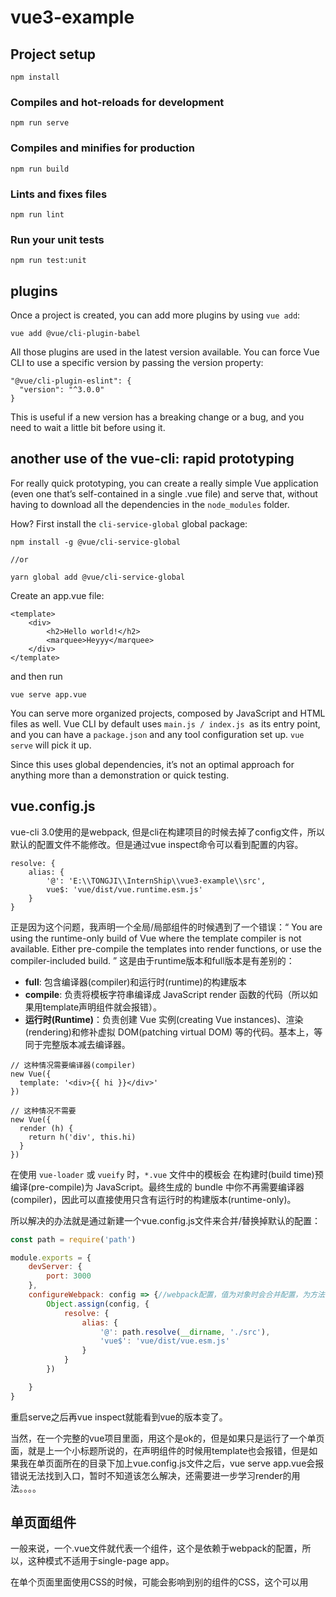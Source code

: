 

# vue3-example

## Project setup
```
npm install
```

### Compiles and hot-reloads for development
```
npm run serve
```

### Compiles and minifies for production
```
npm run build
```

### Lints and fixes files
```
npm run lint
```

### Run your unit tests
```
npm run test:unit
```



## plugins

Once a project is created, you can add more plugins by using `vue add`:

```
vue add @vue/cli-plugin-babel
```

All those plugins are used in the latest version available. You can force Vue CLI to use a specific version by passing the version property:

```
"@vue/cli-plugin-eslint": {
  "version": "^3.0.0"
}
```

This is useful if a new version has a breaking change or a bug, and you need to wait a little bit before using it.



## another use of the vue-cli: rapid prototyping

For really quick prototyping, you can create a really simple Vue application (even one that’s self-contained in a single .vue file) and serve that, without having to download all the dependencies in the `node_modules` folder.

How? First install the `cli-service-global` global package:

```
npm install -g @vue/cli-service-global
```

```
//or
```

```
yarn global add @vue/cli-service-global
```

Create an app.vue file:

```
<template>
    <div>
        <h2>Hello world!</h2>
        <marquee>Heyyy</marquee>
    </div>
</template>
```

and then run

```
vue serve app.vue
```

You can serve more organized projects, composed by JavaScript and HTML files as well. Vue CLI by default uses `main.js / index.js `as its entry point, and you can have a `package.json` and any tool configuration set up. `vue serve` will pick it up.

Since this uses global dependencies, it’s not an optimal approach for anything more than a demonstration or quick testing.



## vue.config.js

vue-cli 3.0使用的是webpack, 但是cli在构建项目的时候去掉了config文件，所以默认的配置文件不能修改。但是通过vue inspect命令可以看到配置的内容。

```
resolve: {
	alias: {
		'@': 'E:\\TONGJI\\InternShip\\vue3-example\\src',
		vue$: 'vue/dist/vue.runtime.esm.js'
    }
}
```

正是因为这个问题，我声明一个全局/局部组件的时候遇到了一个错误：“ You are using the runtime-only build of Vue where the template compiler is not available. Either pre-compile the templates into render functions, or use the compiler-included build. ” 这是由于runtime版本和full版本是有差别的：

- **full**: 包含编译器(compiler)和运行时(runtime)的构建版本
- **compile**: 负责将模板字符串编译成 JavaScript render 函数的代码（所以如果用template声明组件就会报错）。
- **运行时(Runtime)**：负责创建 Vue 实例(creating Vue instances)、渲染(rendering)和修补虚拟 DOM(patching virtual DOM) 等的代码。基本上，等同于完整版本减去编译器。 

```vue
// 这种情况需要编译器(compiler)
new Vue({
  template: '<div>{{ hi }}</div>'
})

// 这种情况不需要
new Vue({
  render (h) {
    return h('div', this.hi)
  }
})
```

在使用 `vue-loader` 或 `vueify` 时，`*.vue` 文件中的模板会 在构建时(build time)预编译(pre-compile)为 JavaScript。最终生成的 bundle 中你不再需要编译器(compiler)，因此可以直接使用只含有运行时的构建版本(runtime-only)。

所以解决的办法就是通过新建一个vue.config.js文件来合并/替换掉默认的配置：

```javascript
const path = require('path')

module.exports = {
    devServer: {
        port: 3000
    },
    configureWebpack: config => {//webpack配置，值为对象时会合并配置，为方法时会改写配置
        Object.assign(config, {
            resolve: {
                alias: {
                    '@': path.resolve(__dirname, './src'),
                    'vue$': 'vue/dist/vue.esm.js'
                }
            }
        })

    }
}
```

重启serve之后再vue inspect就能看到vue的版本变了。

当然，在一个完整的vue项目里面，用这个是ok的，但是如果只是运行了一个单页面，就是上一个小标题所说的，在声明组件的时候用template也会报错，但是如果我在单页面所在的目录下加上vue.config.js文件之后，vue serve app.vue会报错说无法找到入口，暂时不知道该怎么解决，还需要进一步学习render的用法。。。。

## 单页面组件

一般来说，一个.vue文件就代表一个组件，这个是依赖于webpack的配置，所以，这种模式不适用于single-page app。

在单个页面里面使用CSS的时候，可能会影响到别的组件的CSS，这个可以用<style scoped>标签来解决。如果不声明作用于，那么定义的CSS是全局的，声明scope之后，Vue会自动的为当前组件添加一个类，这个类包含所有声明的样式，类似less.

特别的，如果想将js和css单独拿出来作为文件，可以使用以下的方法：

```html
<template>
  <p>
      {{hello}}
  </p>
</template>
<script src="./hello.js"></script>
<script src="./hello.css"></script>
```

对于单页面组件，data需要声明为一个方法

```javascript
export default {
  data: () => {//箭头函数，对匿名函数/行内行数的this指向问题做了修改。箭头函数this指向声明当前函数的上下文所在的域，行内行数指向的是该上下文父级域（这段总结来自某次阿里面试，对面那个大佬教的=_=），其实vue的官方文档里说了最好不要用箭头函数
    return {
      name: "wujie"
    }
  }
}
```

对于CSS，还可以使用computed来声明

```vue
<template>
<div class="home">
    <p :style="styling">Hi Wujie</p>
</div>
</template>

<script>
export default {
    name: "home",
    data: function() {
        return {
            name: this.getName(),
            textDecoration: 'underline',
            textWeight: 'bold'
        }
    },
    methods: {
      getName: function(){
        return "wujie"
      }
    },
    computed: {
      styling: function() {
        return {
          textDecoration: this.textDecoration,
          textWeight: this.textWeight
        }
      }
    }
};
</script>
```

有没有发现这里的data是一个普通函数，this指向当前组件，没问题，但是换成箭头函数会报错！！为什么呢，因为如果使用箭头函数，就不能获取到methods的getName()方法，console.log(this)居然是undefined！！其实在methods中使用箭头函数声明函数也是undefined

等等，这跟阿里大佬说的不太一样啊，这里句柄不是data吗？那箭头函数的this不是指向data所在的域也就是当前组件吗？

好的接下来是个人推测，鬼知道是对是错=_=

在Vue里面，data和methods一样，在创建的时候都会被混入到Vue实例中，里面的属性和方法可以直接通过this访问，而data和methods方法中的this会被自动的绑定为Vue实例。

官方文档：“注意，**不应该使用箭头函数来定义 method 函数** (例如 `plus: () => this.a++`)。理由是箭头函数**绑定了父级作用域的上下文**，所以 `this` 将不会按照期望指向 Vue 实例，`this.a` 将是 undefined。”

这里的箭头函数，会返回一个绑定当前执行上下文中的this（要不干脆理解为data或者methods的内部域），而且这个this，Vue无法识别并自动绑定到实例中，所以会是undefined。

啊，天啊，受不了了，头痛
